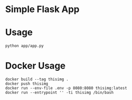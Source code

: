 # Simple Flask App

# Usage

```
python app/app.py
```

# Docker Usage

```
docker build --tag thisimg .
docker push thisimg
docker run --env-file .env -p 8080:8080 thisimg:latest
docker run --entrypoint '' -ti thisimg /bin/bash
```
